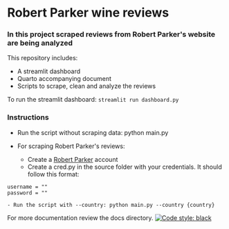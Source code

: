 # Robert Parker wine reviews

### In this project scraped reviews from Robert Parker's website are being analyzed

This repository includes:
- A streamlit dashboard
- Quarto accompanying document
- Scripts to scrape, clean and analyze the reviews

To run the streamlit dashboard:
```streamlit run dashboard.py```


### Instructions
* Run the script without scraping data:
python main.py

* For scraping Robert Parker's reviews: 
    - Create a [Robert Parker](https://www.robertparker.com/) account
    - Create a cred.py in the source folder with your credentials. It should follow this format:
```
username = ""
password = "" 
```
    - Run the script with --country: python main.py --country {country}


For more documentation review the docs directory.
[![Code style: black](https://img.shields.io/badge/code%20style-black-000000.svg)](https://github.com/psf/black)